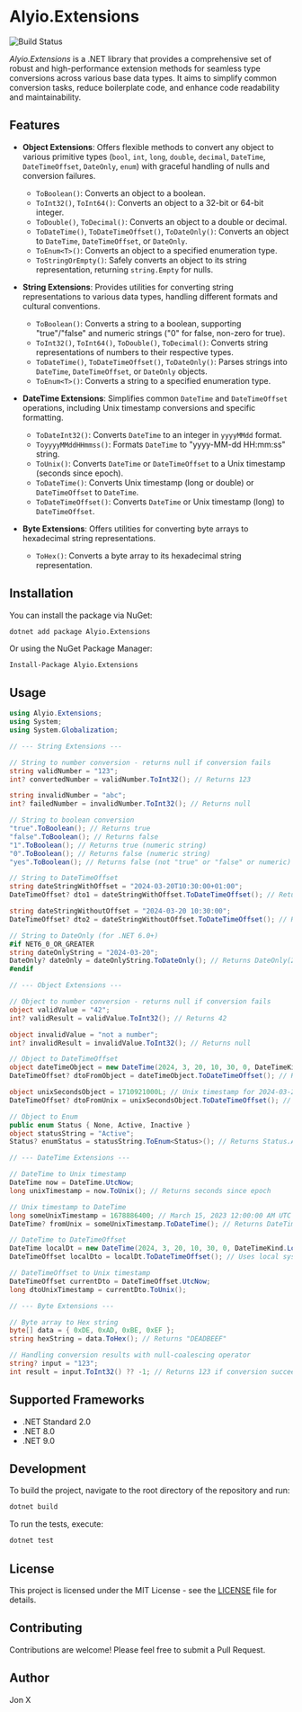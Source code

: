 # Alyio.Extensions

![Build Status](https://github.com/ousiax/Alyio.Extensions/actions/workflows/ci.yml/badge.svg?branch=main)

*Alyio.Extensions* is a .NET library that provides a comprehensive set of robust and high-performance extension methods for seamless type conversions across various base data types. It aims to simplify common conversion tasks, reduce boilerplate code, and enhance code readability and maintainability.

## Features

-   **Object Extensions**: Offers flexible methods to convert any object to various primitive types (`bool`, `int`, `long`, `double`, `decimal`, `DateTime`, `DateTimeOffset`, `DateOnly`, `enum`) with graceful handling of nulls and conversion failures.
    *   `ToBoolean()`: Converts an object to a boolean.
    *   `ToInt32()`, `ToInt64()`: Converts an object to a 32-bit or 64-bit integer.
    *   `ToDouble()`, `ToDecimal()`: Converts an object to a double or decimal.
    *   `ToDateTime()`, `ToDateTimeOffset()`, `ToDateOnly()`: Converts an object to `DateTime`, `DateTimeOffset`, or `DateOnly`.
    *   `ToEnum<T>()`: Converts an object to a specified enumeration type.
    *   `ToStringOrEmpty()`: Safely converts an object to its string representation, returning `string.Empty` for nulls.

-   **String Extensions**: Provides utilities for converting string representations to various data types, handling different formats and cultural conventions.
    *   `ToBoolean()`: Converts a string to a boolean, supporting "true"/"false" and numeric strings ("0" for false, non-zero for true).
    *   `ToInt32()`, `ToInt64()`, `ToDouble()`, `ToDecimal()`: Converts string representations of numbers to their respective types.
    *   `ToDateTime()`, `ToDateTimeOffset()`, `ToDateOnly()`: Parses strings into `DateTime`, `DateTimeOffset`, or `DateOnly` objects.
    *   `ToEnum<T>()`: Converts a string to a specified enumeration type.

-   **DateTime Extensions**: Simplifies common `DateTime` and `DateTimeOffset` operations, including Unix timestamp conversions and specific formatting.
    *   `ToDateInt32()`: Converts `DateTime` to an integer in `yyyyMMdd` format.
    *   `ToyyyyMMddHHmmss()`: Formats `DateTime` to "yyyy-MM-dd HH:mm:ss" string.
    *   `ToUnix()`: Converts `DateTime` or `DateTimeOffset` to a Unix timestamp (seconds since epoch).
    *   `ToDateTime()`: Converts Unix timestamp (long or double) or `DateTimeOffset` to `DateTime`.
    *   `ToDateTimeOffset()`: Converts `DateTime` or Unix timestamp (long) to `DateTimeOffset`.

-   **Byte Extensions**: Offers utilities for converting byte arrays to hexadecimal string representations.
    *   `ToHex()`: Converts a byte array to its hexadecimal string representation.

## Installation

You can install the package via NuGet:

```bash
dotnet add package Alyio.Extensions
```

Or using the NuGet Package Manager:

```
Install-Package Alyio.Extensions
```

## Usage

```csharp
using Alyio.Extensions;
using System;
using System.Globalization;

// --- String Extensions ---

// String to number conversion - returns null if conversion fails
string validNumber = "123";
int? convertedNumber = validNumber.ToInt32(); // Returns 123

string invalidNumber = "abc";
int? failedNumber = invalidNumber.ToInt32(); // Returns null

// String to boolean conversion
"true".ToBoolean(); // Returns true
"false".ToBoolean(); // Returns false
"1".ToBoolean(); // Returns true (numeric string)
"0".ToBoolean(); // Returns false (numeric string)
"yes".ToBoolean(); // Returns false (not "true" or "false" or numeric)

// String to DateTimeOffset
string dateStringWithOffset = "2024-03-20T10:30:00+01:00";
DateTimeOffset? dto1 = dateStringWithOffset.ToDateTimeOffset(); // Returns DateTimeOffset with +01:00 offset

string dateStringWithoutOffset = "2024-03-20 10:30:00";
DateTimeOffset? dto2 = dateStringWithoutOffset.ToDateTimeOffset(); // Returns DateTimeOffset with local system's offset

// String to DateOnly (for .NET 6.0+)
#if NET6_0_OR_GREATER
string dateOnlyString = "2024-03-20";
DateOnly? dateOnly = dateOnlyString.ToDateOnly(); // Returns DateOnly(2024, 3, 20)
#endif

// --- Object Extensions ---

// Object to number conversion - returns null if conversion fails
object validValue = "42";
int? validResult = validValue.ToInt32(); // Returns 42

object invalidValue = "not a number";
int? invalidResult = invalidValue.ToInt32(); // Returns null

// Object to DateTimeOffset
object dateTimeObject = new DateTime(2024, 3, 20, 10, 30, 0, DateTimeKind.Utc);
DateTimeOffset? dtoFromObject = dateTimeObject.ToDateTimeOffset(); // Returns DateTimeOffset with UTC offset

object unixSecondsObject = 1710921000L; // Unix timestamp for 2024-03-20 10:30:00 UTC
DateTimeOffset? dtoFromUnix = unixSecondsObject.ToDateTimeOffset(); // Returns DateTimeOffset for 2024-03-20 10:30:00 UTC

// Object to Enum
public enum Status { None, Active, Inactive }
object statusString = "Active";
Status? enumStatus = statusString.ToEnum<Status>(); // Returns Status.Active

// --- DateTime Extensions ---

// DateTime to Unix timestamp
DateTime now = DateTime.UtcNow;
long unixTimestamp = now.ToUnix(); // Returns seconds since epoch

// Unix timestamp to DateTime
long someUnixTimestamp = 1678886400; // March 15, 2023 12:00:00 AM UTC
DateTime? fromUnix = someUnixTimestamp.ToDateTime(); // Returns DateTime for March 15, 2023 12:00:00 AM UTC

// DateTime to DateTimeOffset
DateTime localDt = new DateTime(2024, 3, 20, 10, 30, 0, DateTimeKind.Local);
DateTimeOffset localDto = localDt.ToDateTimeOffset(); // Uses local system's offset

// DateTimeOffset to Unix timestamp
DateTimeOffset currentDto = DateTimeOffset.UtcNow;
long dtoUnixTimestamp = currentDto.ToUnix();

// --- Byte Extensions ---

// Byte array to Hex string
byte[] data = { 0xDE, 0xAD, 0xBE, 0xEF };
string hexString = data.ToHex(); // Returns "DEADBEEF"

// Handling conversion results with null-coalescing operator
string? input = "123";
int result = input.ToInt32() ?? -1; // Returns 123 if conversion succeeds, -1 if it fails
```

## Supported Frameworks

-   .NET Standard 2.0
-   .NET 8.0
-   .NET 9.0

## Development

To build the project, navigate to the root directory of the repository and run:

```bash
dotnet build
```

To run the tests, execute:

```bash
dotnet test
```

## License

This project is licensed under the MIT License - see the [LICENSE](LICENSE) file for details.

## Contributing

Contributions are welcome! Please feel free to submit a Pull Request.

## Author

Jon X